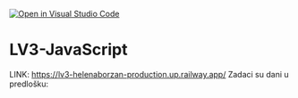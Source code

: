 [![Open in Visual Studio Code](https://classroom.github.com/assets/open-in-vscode-2e0aaae1b6195c2367325f4f02e2d04e9abb55f0b24a779b69b11b9e10269abc.svg)](https://classroom.github.com/online_ide?assignment_repo_id=19319082&assignment_repo_type=AssignmentRepo)
# LV3-JavaScript

LINK:
https://lv3-helenaborzan-production.up.railway.app/
Zadaci su dani u predlošku:
